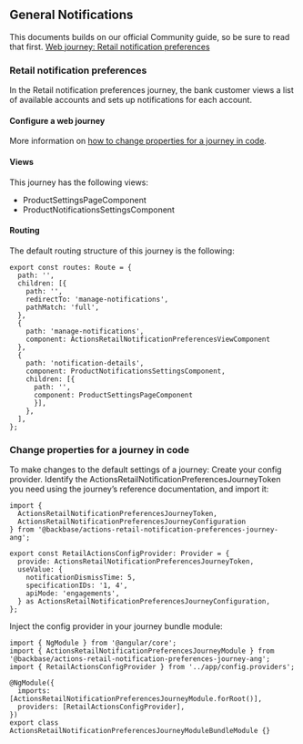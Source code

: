 ## General Notifications
This documents builds on our official Community guide, so be sure to read that first. 
[Web journey: Retail notification preferences](https://community.backbase.com/documentation/Retail-Apps-USA/latest/actions_retail_notification_preferences_journey_overview)

### Retail notification preferences
In the Retail notification preferences journey, the bank customer views a list of available accounts and sets up notifications for each account.

#### Configure a web journey
More information on [how to change properties for a journey in code](#Change-properties-for-a-journey-in-code).

#### Views
This journey has the following views:
- ProductSettingsPageComponent
- ProductNotificationsSettingsComponent

#### Routing
The default routing structure of this journey is the following:

```
export const routes: Route = {
  path: '',
  children: [{
    path: '',
    redirectTo: 'manage-notifications',
    pathMatch: 'full',
  },
  {
    path: 'manage-notifications',
    component: ActionsRetailNotificationPreferencesViewComponent
  },
  {
    path: 'notification-details',
    component: ProductNotificationsSettingsComponent,
    children: [{
      path: '',
      component: ProductSettingsPageComponent
      }],
    },
  ],
}; 
```
### Change properties for a journey in code
To make changes to the default settings of a journey:
Create your config provider. Identify the ActionsRetailNotificationPreferencesJourneyToken you need using the journey’s reference documentation, and import it:

```
import {
  ActionsRetailNotificationPreferencesJourneyToken,
  ActionsRetailNotificationPreferencesJourneyConfiguration
} from '@backbase/actions-retail-notification-preferences-journey-ang';

export const RetailActionsConfigProvider: Provider = {
  provide: ActionsRetailNotificationPreferencesJourneyToken,
  useValue: {
    notificationDismissTime: 5,
    specificationIDs: '1, 4',
    apiMode: 'engagements',
  } as ActionsRetailNotificationPreferencesJourneyConfiguration,
};
```
                     
Inject the config provider in your journey bundle module:

```
import { NgModule } from '@angular/core';
import { ActionsRetailNotificationPreferencesJourneyModule } from '@backbase/actions-retail-notification-preferences-journey-ang';
import { RetailActionsConfigProvider } from '../app/config.providers';
 
@NgModule({
  imports: [ActionsRetailNotificationPreferencesJourneyModule.forRoot()],
  providers: [RetailActionsConfigProvider],
})
export class ActionsRetailNotificationPreferencesJourneyModuleBundleModule {}
```